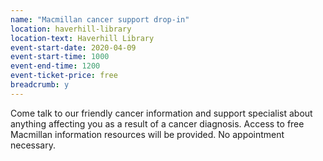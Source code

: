 ```yaml
---
name: "Macmillan cancer support drop-in"
location: haverhill-library
location-text: Haverhill Library
event-start-date: 2020-04-09
event-start-time: 1000
event-end-time: 1200
event-ticket-price: free
breadcrumb: y
---
```


Come talk to our friendly cancer information and support specialist about anything affecting you as a result of a cancer diagnosis. Access to free Macmillan information resources will be provided. No appointment necessary.
